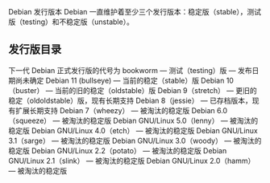Debian 发行版本
Debian 一直维护着至少三个发行版本：稳定版（stable），测试版（testing）和不稳定版（unstable）。

## 发行版目录

下一代 Debian 正式发行版的代号为 bookworm — 测试（testing）版 — 发布日期尚未确定
Debian 11 (bullseye) — 当前的稳定（stable）版
Debian 10（buster） — 当前的旧的稳定（oldstable）版
Debian 9（stretch） — 更旧的稳定（oldoldstable）版，现有长期支持
Debian 8（jessie） — 已存档版本，现有扩展长期支持
Debian 7（wheezy） — 被淘汰的稳定版
Debian 6.0（squeeze） — 被淘汰的稳定版
Debian GNU/Linux 5.0（lenny） — 被淘汰的稳定版
Debian GNU/Linux 4.0（etch） — 被淘汰的稳定版
Debian GNU/Linux 3.1（sarge） — 被淘汰的稳定版
Debian GNU/Linux 3.0（woody） — 被淘汰的稳定版
Debian GNU/Linux 2.2（potato） — 被淘汰的稳定版
Debian GNU/Linux 2.1（slink） — 被淘汰的稳定版
Debian GNU/Linux 2.0（hamm） — 被淘汰的稳定版
